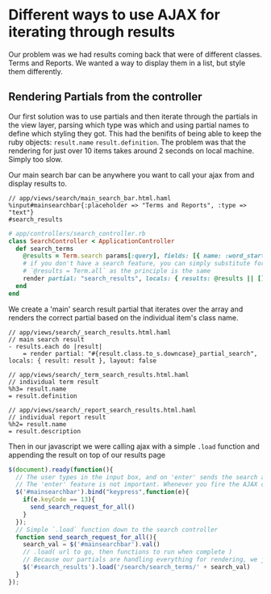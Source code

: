 # Different ways to use AJAX for iterating through results
Our problem was we had results coming back that were of different classes. Terms and Reports. We wanted a way to display them in a list, but style them differently.

## Rendering Partials from the controller
Our first solution was to use partials and then iterate through the partials in the view layer, parsing which type was which and using partial names to define which styling they got. This had the benifits of being able to keep the ruby objects: `result.name` `result.definition`. The problem was that the rendering for just over 10 items takes around 2 seconds on local machine. Simply too slow.

Our main search bar can be anywhere you want to call your ajax from and display results to.
```haml
// app/views/search/main_search_bar.html.haml
%input#mainsearchbar{:placeholder => "Terms and Reports", :type => "text"}
#search_results

```
```ruby
# app/controllers/search_controller.rb
class SearchController < ApplicationController
  def search_terms
    @results = Term.search params[:query], fields: [{ name: :word_start }]
    # if you don't have a search feature, you can simply substitute for 
    # `@results = Term.all` as the principle is the same
    render partial: "search_results", locals: { results: @results || [] }, layout: false
  end
end

```
We create a 'main' search result partial that iterates over the array and renders the correct partial based on the individual item's class name.
```haml
// app/views/search/_search_results.html.haml
// main search result
- results.each do |result|
    = render partial: "#{result.class.to_s.downcase}_partial_search", locals: { result: result }, layout: false

```
```haml
// app/views/search/_term_search_results.html.haml
// individual term result
%h3= result.name
= result.definition

```
```haml
// app/views/search/_report_search_results.html.haml
// individual report result
%h2= result.name
= result.description

```

Then in our javascript we were calling ajax with a simple `.load` function and appending the result on top of our results page
```javascript
$(document).ready(function(){
  // The user types in the input box, and on 'enter' sends the search ajax request.
  // The 'enter' feature is not important. Whenever you fire the AJAX call is up to you. We're using a simple `.load` function but, you could explicitly define things with `.get` or even the full `$.ajax`
  $('#mainsearchbar').bind("keypress",function(e){
    if(e.keyCode == 13){
      send_search_request_for_all()
    }
  });
  // Simple `.load` function down to the search controller
  function send_search_request_for_all(){
    search_val = $('#mainsearchbar').val()
    // .load( url to go, then functions to run when complete )
    // Because our partials are handling everything for rendering, we just want the AJAX to send the request and append it to the div '#search_results'
    $('#search_results').load('/search/search_terms/' + search_val)
  }
});

```
